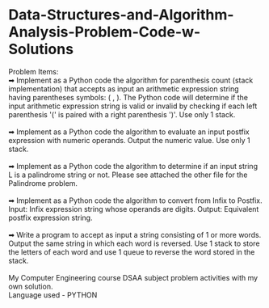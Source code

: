 # Data-Structures-and-Algorithm-Analysis-Problem-Code-w-Solutions
Problem Items:
<br>
➡ Implement as a Python code the algorithm for parenthesis count (stack implementation) that accepts as input an arithmetic expression string having parentheses symbols: ( , ). The Python code will determine if the input arithmetic expression string is valid or invalid by checking if each left parenthesis '(' is paired with a right parenthesis ')'. Use only 1 stack.
<br>
<br>
➡ Implement as a Python code the algorithm to evaluate an input postfix expression with numeric operands. Output the numeric value. Use only 1 stack.
<br>
<br>
➡ Implement as a Python code the algorithm to determine if an input string L is a palindrome string or not. Please see attached the other file for the Palindrome problem.
<br>
<br>
➡ Implement as a Python code the algorithm to convert from Infix to Postfix. Input: Infix expression string whose operands are digits. Output: Equivalent postfix expression string.
<br>
<br>
➡ Write a program to accept as input a string consisting of 1 or more words. Output the same string in which each word is reversed. Use 1 stack to store the letters of each word and use 1 queue to reverse the word stored in the stack.
<br>
<br>
My Computer Engineering course DSAA subject problem activities with my own solution.
<br>
Language used - PYTHON
